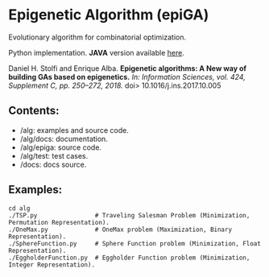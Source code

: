 Epigenetic Algorithm (epiGA)
============================

Evolutionary algorithm for combinatorial optimization.

Python implementation. **JAVA** version available [here](https://gitlab.com/dhstolfi/epiGA/).

Daniel H. Stolfi and Enrique Alba.
**Epigenetic algorithms: A New way of building GAs based on epigenetics.**
*In: Information Sciences, vol. 424, Supplement C, pp. 250–272, 2018.*
doi> 10.1016/j.ins.2017.10.005

Contents:
---------

- /alg: examples and source code.
- /alg/docs: documentation.
- /alg/epiga: source code.
- /alg/test: test cases.
- /docs: docs source.

Examples:
---------

```
cd alg
./TSP.py                # Traveling Salesman Problem (Minimization, Permutation Representation).
./OneMax.py             # OneMax problem (Maximization, Binary Representation).
./SphereFunction.py     # Sphere Function problem (Minimization, Float Representation).
./EggholderFunction.py  # Eggholder Function problem (Minimization, Integer Representation).
```